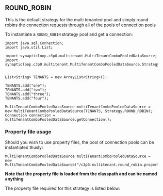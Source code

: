 
## ROUND_ROBIN

This is the default strategy for the multi tenanted pool and simply round robins the connection requests through all of the pools of connection pools

To instantiate a `ROUND_ROBIN` strategy pool and get a connection:

```
import java.sql.Connection;
import java.util.List;

import synapticloop.c3p0.multitenant.MultiTenantComboPooledDataSource;
import synapticloop.c3p0.multitenant.MultiTenantComboPooledDataSource.Strategy;


List<String> TENANTS = new ArrayList<String>();

TENANTS.add("one");
TENANTS.add("two");
TENANTS.add("three");
TENANTS.add("four");

MultiTenantComboPooledDataSource multiTenantComboPooledDataSource = new MultiTenantComboPooledDataSource(TENANTS, Strategy.ROUND_ROBIN);
Connection connection = multiTenantComboPooledDataSource.getConnection();
```

### Property file usage

Should you wish to use property files, the pool of connection pools can be instantiated thusly:

```
MultiTenantComboPooledDataSource multiTenantComboPooledDataSource = new MultiTenantComboPooledDataSource("/c3p0.multitenant.round_robin.properties");
```

__Note that the property file is loaded from the classpath and can be named anything__

The property file required for this strategy is listed below:


